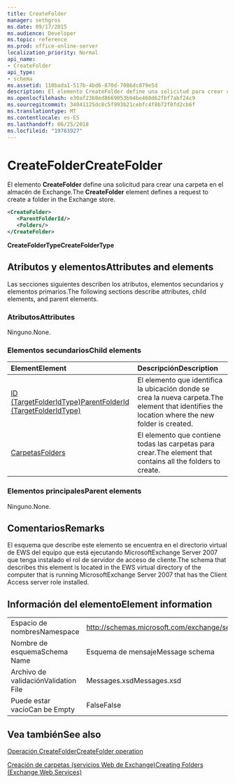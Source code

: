 ```yaml
---
title: CreateFolder
manager: sethgros
ms.date: 09/17/2015
ms.audience: Developer
ms.topic: reference
ms.prod: office-online-server
localization_priority: Normal
api_name:
- CreateFolder
api_type:
- schema
ms.assetid: 110bada1-517b-4bd6-870d-7086dc879e5d
description: El elemento CreateFolder define una solicitud para crear una carpeta en el almacén de Exchange.
ms.openlocfilehash: e30af23b8ed8669053b94be460d62fbf7abf24c9
ms.sourcegitcommit: 34041125dc8c5f993b21cebfc4f8b72f0fd2cb6f
ms.translationtype: MT
ms.contentlocale: es-ES
ms.lasthandoff: 06/25/2018
ms.locfileid: "19763927"
---
```

# <a name="createfolder"></a><span data-ttu-id="57e82-103">CreateFolder</span><span class="sxs-lookup"><span data-stu-id="57e82-103">CreateFolder</span></span>

<span data-ttu-id="57e82-104">El elemento **CreateFolder** define una solicitud para crear una carpeta en el almacén de Exchange.</span><span class="sxs-lookup"><span data-stu-id="57e82-104">The **CreateFolder** element defines a request to create a folder in the Exchange store.</span></span> 
  
```xml
<CreateFolder>
   <ParentFolderId/>
   <Folders/>
</CreateFolder>
```

 <span data-ttu-id="57e82-105">**CreateFolderType**</span><span class="sxs-lookup"><span data-stu-id="57e82-105">**CreateFolderType**</span></span>
## <a name="attributes-and-elements"></a><span data-ttu-id="57e82-106">Atributos y elementos</span><span class="sxs-lookup"><span data-stu-id="57e82-106">Attributes and elements</span></span>

<span data-ttu-id="57e82-107">Las secciones siguientes describen los atributos, elementos secundarios y elementos primarios.</span><span class="sxs-lookup"><span data-stu-id="57e82-107">The following sections describe attributes, child elements, and parent elements.</span></span>
  
### <a name="attributes"></a><span data-ttu-id="57e82-108">Atributos</span><span class="sxs-lookup"><span data-stu-id="57e82-108">Attributes</span></span>

<span data-ttu-id="57e82-109">Ninguno.</span><span class="sxs-lookup"><span data-stu-id="57e82-109">None.</span></span>
  
### <a name="child-elements"></a><span data-ttu-id="57e82-110">Elementos secundarios</span><span class="sxs-lookup"><span data-stu-id="57e82-110">Child elements</span></span>

|<span data-ttu-id="57e82-111">**Element**</span><span class="sxs-lookup"><span data-stu-id="57e82-111">**Element**</span></span>|<span data-ttu-id="57e82-112">**Descripción**</span><span class="sxs-lookup"><span data-stu-id="57e82-112">**Description**</span></span>|
|:-----|:-----|
|[<span data-ttu-id="57e82-113">ID (TargetFolderIdType)</span><span class="sxs-lookup"><span data-stu-id="57e82-113">ParentFolderId (TargetFolderIdType)</span></span>](parentfolderid-targetfolderidtype.md) <br/> |<span data-ttu-id="57e82-114">El elemento que identifica la ubicación donde se crea la nueva carpeta.</span><span class="sxs-lookup"><span data-stu-id="57e82-114">The element that identifies the location where the new folder is created.</span></span>  <br/> |
|[<span data-ttu-id="57e82-115">Carpetas</span><span class="sxs-lookup"><span data-stu-id="57e82-115">Folders</span></span>](folders-ex15websvcsotherref.md) <br/> |<span data-ttu-id="57e82-116">El elemento que contiene todas las carpetas para crear.</span><span class="sxs-lookup"><span data-stu-id="57e82-116">The element that contains all the folders to create.</span></span>  <br/> |
   
### <a name="parent-elements"></a><span data-ttu-id="57e82-117">Elementos principales</span><span class="sxs-lookup"><span data-stu-id="57e82-117">Parent elements</span></span>

<span data-ttu-id="57e82-118">Ninguno.</span><span class="sxs-lookup"><span data-stu-id="57e82-118">None.</span></span>
  
## <a name="remarks"></a><span data-ttu-id="57e82-119">Comentarios</span><span class="sxs-lookup"><span data-stu-id="57e82-119">Remarks</span></span>

<span data-ttu-id="57e82-120">El esquema que describe este elemento se encuentra en el directorio virtual de EWS del equipo que está ejecutando MicrosoftExchange Server 2007 que tenga instalado el rol de servidor de acceso de cliente.</span><span class="sxs-lookup"><span data-stu-id="57e82-120">The schema that describes this element is located in the EWS virtual directory of the computer that is running MicrosoftExchange Server 2007 that has the Client Access server role installed.</span></span>
  
## <a name="element-information"></a><span data-ttu-id="57e82-121">Información del elemento</span><span class="sxs-lookup"><span data-stu-id="57e82-121">Element information</span></span>

|||
|:-----|:-----|
|<span data-ttu-id="57e82-122">Espacio de nombres</span><span class="sxs-lookup"><span data-stu-id="57e82-122">Namespace</span></span>  <br/> |http://schemas.microsoft.com/exchange/services/2006/messages  <br/> |
|<span data-ttu-id="57e82-123">Nombre de esquema</span><span class="sxs-lookup"><span data-stu-id="57e82-123">Schema Name</span></span>  <br/> |<span data-ttu-id="57e82-124">Esquema de mensaje</span><span class="sxs-lookup"><span data-stu-id="57e82-124">Message schema</span></span>  <br/> |
|<span data-ttu-id="57e82-125">Archivo de validación</span><span class="sxs-lookup"><span data-stu-id="57e82-125">Validation File</span></span>  <br/> |<span data-ttu-id="57e82-126">Messages.xsd</span><span class="sxs-lookup"><span data-stu-id="57e82-126">Messages.xsd</span></span>  <br/> |
|<span data-ttu-id="57e82-127">Puede estar vacío</span><span class="sxs-lookup"><span data-stu-id="57e82-127">Can be Empty</span></span>  <br/> |<span data-ttu-id="57e82-128">False</span><span class="sxs-lookup"><span data-stu-id="57e82-128">False</span></span>  <br/> |
   
## <a name="see-also"></a><span data-ttu-id="57e82-129">Vea también</span><span class="sxs-lookup"><span data-stu-id="57e82-129">See also</span></span>



[<span data-ttu-id="57e82-130">Operación CreateFolder</span><span class="sxs-lookup"><span data-stu-id="57e82-130">CreateFolder operation</span></span>](createfolder-operation.md)


[<span data-ttu-id="57e82-131">Creación de carpetas (servicios Web de Exchange)</span><span class="sxs-lookup"><span data-stu-id="57e82-131">Creating Folders (Exchange Web Services)</span></span>](http://msdn.microsoft.com/library/3b15b0ec-8691-45ed-9a24-a91ff732d6cf%28Office.15%29.aspx)

